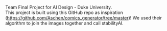 Team Final Project for AI Design - Duke University. <br>
This project is built using this GitHub repo as inspiration (https://github.com/Aschen/comics_generator/tree/master)! We used their algorithm to join the images together and call stabilityAI. 


